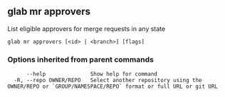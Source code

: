 ## glab mr approvers

List eligible approvers for merge requests in any state

```
glab mr approvers [<id> | <branch>] [flags]
```

### Options inherited from parent commands

```
      --help              Show help for command
  -R, --repo OWNER/REPO   Select another repository using the OWNER/REPO or `GROUP/NAMESPACE/REPO` format or full URL or git URL
```

